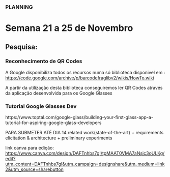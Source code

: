 ### PLANNING
# Semana 21 a 25 de Novembro
## Pesquisa:

### Reconhecimento de QR Codes 

A Google disponibiliza todos os recursos numa só biblioteca disponivel em : https://code.google.com/archive/p/barcodefraglibv2/wikis/HowTo.wiki
<p>A partir da utilização desta biblioteca conseguiremos ler QR Codes através da aplicação desenvolvida para os Google Glasses

### Tutorial Google Glasses Dev

<p>  https://www.toptal.com/google-glass/building-your-first-glass-app-a-tutorial-for-aspiring-google-glass-developers
  

PARA SUBMETER ATÉ DIA 14
related work(state-of-the-art) + requirements elicitation & architecture + preliminary experiments

link canva para edição:
https://www.canva.com/design/DAFTnhbs7gI/tpMAAT0VMA7aNsic3oULKg/edit?utm_content=DAFTnhbs7gI&utm_campaign=designshare&utm_medium=link2&utm_source=sharebutton
